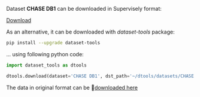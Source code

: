 Dataset **CHASE DB1** can be downloaded in Supervisely format:

 [Download](https://assets.supervisely.com/supervisely-supervisely-assets-public/teams_storage/P/y/r2/2nCV9YLepboiEJA8gO5BDCXGXCPQ9yqAw8i77xg1DtcI6SVXNwgo6dvBTqfQuP6eIAczps6ftCNtTqqOBBiIlkRfGUTr5IYk5OuX9JCgJBXLI6qX7ceAWk3PeyYJ.tar)

As an alternative, it can be downloaded with *dataset-tools* package:
``` bash
pip install --upgrade dataset-tools
```

... using following python code:
``` python
import dataset_tools as dtools

dtools.download(dataset='CHASE DB1', dst_path='~/dtools/datasets/CHASE DB1.tar')
```
The data in original format can be 🔗[downloaded here](https://staffnet.kingston.ac.uk/~ku15565/CHASE_DB1/assets/CHASEDB1.zip)